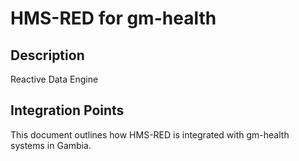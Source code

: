 # HMS-RED for gm-health

## Description

Reactive Data Engine

## Integration Points

This document outlines how HMS-RED is integrated with gm-health systems in Gambia.
